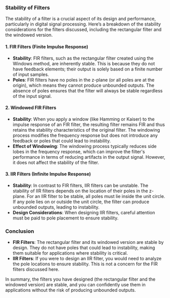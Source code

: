 ### Stability of Filters

The stability of a filter is a crucial aspect of its design and performance, particularly in digital signal processing. Here’s a breakdown of the stability considerations for the filters discussed, including the rectangular filter and the windowed version.

#### 1. **FIR Filters (Finite Impulse Response)**
- **Stability**: FIR filters, such as the rectangular filter created using the Windows method, are inherently stable. This is because they do not have feedback elements; their output is solely based on a finite number of input samples. 
- **Poles**: FIR filters have no poles in the z-plane (or all poles are at the origin), which means they cannot produce unbounded outputs. The absence of poles ensures that the filter will always be stable regardless of the input signal.

#### 2. **Windowed FIR Filters**
- **Stability**: When you apply a window (like Hamming or Kaiser) to the impulse response of an FIR filter, the resulting filter remains FIR and thus retains the stability characteristics of the original filter. The windowing process modifies the frequency response but does not introduce any feedback or poles that could lead to instability.
- **Effect of Windowing**: The windowing process typically reduces side lobes in the frequency response, which can improve the filter's performance in terms of reducing artifacts in the output signal. However, it does not affect the stability of the filter.

#### 3. **IIR Filters (Infinite Impulse Response)**
- **Stability**: In contrast to FIR filters, IIR filters can be unstable. The stability of IIR filters depends on the location of their poles in the z-plane. For an IIR filter to be stable, all poles must lie inside the unit circle. If any pole lies on or outside the unit circle, the filter can produce unbounded outputs, leading to instability.
- **Design Considerations**: When designing IIR filters, careful attention must be paid to pole placement to ensure stability.

### Conclusion
- **FIR Filters**: The rectangular filter and its windowed version are stable by design. They do not have poles that could lead to instability, making them suitable for applications where stability is critical.
- **IIR Filters**: If you were to design an IIR filter, you would need to analyze the pole locations to ensure stability. This is not a concern for the FIR filters discussed here.

In summary, the filters you have designed (the rectangular filter and the windowed version) are stable, and you can confidently use them in applications without the risk of producing unbounded outputs.